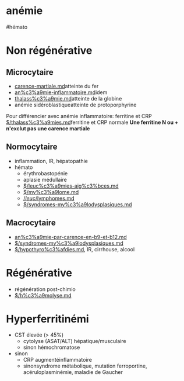 # anémie
#hémato 

# Non régénérative

## Microcytaire

- [carence-martiale.md](#carence-martialemd)atteinte du fer
- [an%c3%a9mie-inflammatoire.md](#anc3a9mie-inflammatoiremd)idem
- [thalass%c3%a9mie.md](#thalassc3a9miemd)atteinte de la globine
- anémie sidéroblastiqueatteinte de protoporphyrine

Pour différencier avec anémie inflammatoire: ferritine et CRP
[$/thalass%c3%a9mies.md](#thalassc3a9miesmd)ferritine et CRP normale
**Une ferritine N ou + n'exclut pas une carence martiale** 




## Normocytaire

- inflammation, IR, hépatopathie
- hémato
    - érythrobastopénie
    - aplasie médullaire
    - [$/leuc%c3%a9mies-aig%c3%bces.md](#leucc3a9mies-aigc3bcesmd)
    - [$/my%c3%a9lome.md](#myc3a9lomemd)
    - [$/leuc%c3%a9mie-lympho%c3%afde-chronique.md](#leucc3a9mie-lymphoc3afde-chroniquemd) ou [$/lymphomes.md](#lymphomesmd)
    - [$/syndromes-my%c3%a9lodysplasiques.md](#syndromes-myc3a9lodysplasiquesmd)

## Macrocytaire

- [an%c3%a9mie-par-carence-en-b9-et-b12.md](#anc3a9mie-par-carence-en-b9-et-b12md)
- [$/syndromes-my%c3%a9lodysplasiques.md](#syndromes-myc3a9lodysplasiquesmd)
- [$/hypothyro%c3%afdies.md](#hypothyroc3afdiesmd), IR, cirrhouse, alcool


# Régénérative

- régénération post-chimio
- [$/h%c3%a9molyse.md](#hc3a9molysemd)


# Hyperferritinémi


- CST élevée (> 45%) 
    - cytolyse (ASAT/ALT) hépatique/musculaire 
    - sinon hémochromatose 
- sinon 
    - CRP augmentéinflammatoire 
    - sinonsyndrome métabolique, mutation ferroportine, acéruloplasminémie, maladie de Gaucher 

